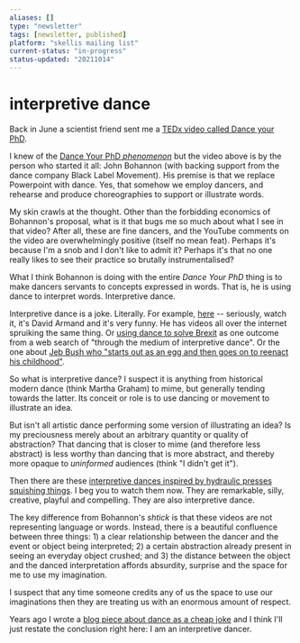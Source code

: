 ```yaml
---
aliases: []
type: "newsletter"
tags: [newsletter, published]
platform: "skellis mailing list"
current-status: "in-progress"
status-updated: "20211014"
---
```


# interpretive dance

Back in June a scientist friend sent me a [TEDx video called Dance your PhD](https://www.youtube.com/embed/UlDWRZ7IYqw).

I knew of the [Dance Your PhD _phenomenon_](https://en.wikipedia.org/wiki/Dance_Your_Ph.D) but the video above is by the person who started it all: John Bohannon (with backing support from the dance company Black Label Movement). His premise is that we replace Powerpoint with dance. Yes, that somehow we employ dancers, and rehearse and produce choreographies to support or illustrate words. 

My skin crawls at the thought. Other than the forbidding economics of Bohannon's proposal, what is it that bugs me so much about what I see in that video? After all, these are fine dancers, and the YouTube comments on the video are overwhelmingly positive (itself no mean feat). Perhaps it's because I'm a snob and I don't like to admit it? Perhaps it's that no one really likes to see their practice so brutally instrumentalised? 

What I think Bohannon is doing with the entire _Dance Your PhD_ thing is to make dancers servants to concepts expressed in words. That is, he is using dance to interpret words. Interpretive dance. 

Interpretive dance is a joke. Literally. For example, [here](https://www.goodthingsguy.com/fun/david-armand-dont-stop-me-now/) -- seriously, watch it, it's David Armand and it's very funny. He has videos all over the internet spruiking the same thing. Or [using dance to solve Brexit](http://www.newsbiscuit.com/2019/04/24/brexit-impasse-to-be-solved-through-the-medium-of-interpretive-dance/) as one outcome from a web search of "through the medium of interpretive dance". Or the one about [Jeb Bush who "starts out as an egg and then goes on to reenact his childhood"](https://www.theonion.com/jeb-bush-debuts-one-man-presidential-campaign-tragedy-p-1819580349).

So what is interpretive dance? I suspect it is anything from historical modern dance (think Martha Graham) to mime, but generally tending towards the latter. Its conceit or role is to use dancing or movement to illustrate an idea. 

But isn't all artistic dance performing some version of illustrating an idea? Is my preciousness merely about an arbitrary quantity or quality of abstraction? That dancing that is closer to mime (and therefore less abstract) is less worthy than dancing that is more abstract, and thereby more opaque to _uninformed_ audiences (think "I didn't get it").

Then there are these [interpretive dances inspired by hydraulic presses squishing things](https://boingboing.net/2021/08/19/watch-wonderfully-funny-and-freaky-interpretive-dances-inspired-by-hydraulic-presses-squishing-things.html). I beg you to watch them now. They are remarkable, silly, creative, playful and compelling. They are also interpretive dance. 

The key difference from Bohannon's _shtick_ is that these videos are not representing language or words. Instead, there is a beautiful confluence between three things: 1) a clear relationship between the dancer and the event or object being interpreted; 2) a certain abstraction already present in seeing an everyday object crushed; and 3) the distance between the object and the danced interpretation affords absurdity, surprise and the space for me to use my imagination. 

I suspect that any time someone credits any of us the space to use our imaginations then they are treating us with an enormous amount of respect. 

Years ago I wrote a [blog piece about dance as a cheap joke](https://www.skellis.net/blog/cheap-joke) and I think I'll just restate the conclusion right here: I am an interpretive dancer.




[interpretive dances inspired by hydraulic presses squishing things]: https://boingboing.net/2021/08/19/watch-wonderfully-funny-and-freaky-interpretive-dances-inspired-by-hydraulic-presses-squishing-things.html
[https://youtu.be/UlDWRZ7IYqw]: https://youtu.be/UlDWRZ7IYqw
